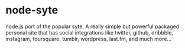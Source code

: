 node-syte
=========

node.js port of the popular syte, A really simple but powerful packaged personal site that has social integrations like twitter, github, dribbble, instagram, foursquare, tumblr, wordpress, last.fm, and much more...
